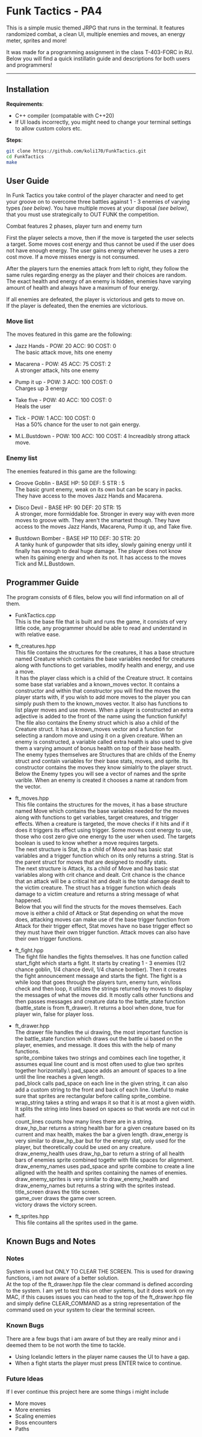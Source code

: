 # Funk Tactics - PA4

This is a simple music themed JRPG that runs in the terminal. It features randomized combat, a clean UI, multiple enemies and moves, an energy meter, sprites and more!

It was made for a programming assignment in the class T-403-FORC in RU. Below you will find a quick instillatin guide and descriptions for both users and programmers!

---

## Installation

**Requirements**:  
- C++ compiler (compatable with C++20)
- If UI loads incorrectly, you might need to change your terminal settings to allow custom colors etc.


**Steps**:  
```bash
git clone https://github.com/koli170/FunkTactics.git
cd FunkTactics
make
```
## User Guide

In Funk Tactics you take control of the player character and need to get your groove on to overcome three battles against 1 - 3 enemies of varying types *(see below)*. You have multiple moves at your disposal *(see below)*, that you must use strategically to OUT FUNK the competition.

Combat features 2 phases, player turn and enemy turn

First the player selects a move, then if the move is targeted the user selects a target. Some moves cost energy and thus cannot be used if the user does not have enough energy. The user gains energy whenever he uses a zero cost move. If a move misses energy is not consumed.

After the players turn the enemies attack from left to right, they follow the same rules regarding energy as the player and their choices are random. The exact health and energy of an enemy is hidden, enemies have varying amount of health and always have a maximum of four energy.

If all enemies are defeated, the player is victorious and gets to move on.\
If the player is defeated, then the enemies are victorious.

### Move list
The moves featured in this game are the following:

- Jazz Hands - POW: 20   ACC: 90   COST: 0\
The basic attack move, hits one enemy

- Macarena - POW: 45   ACC: 75   COST: 2\
A stronger attack, hits one enemy

- Pump it up - POW: 3   ACC: 100   COST: 0\
Charges up 3 energy

- Take five - POW: 40   ACC: 100   COST: 0\
Heals the user

- Tick - POW: 1   ACC: 100   COST: 0\
Has a 50% chance for the user to not gain energy.

- M.L.Bustdown - POW: 100   ACC: 100   COST: 4
Increadibly strong attack move.

### Enemy list
The enemies featured in this game are the following:

- Groove Goblin - BASE HP: 50   DEF: 5   STR : 5\
The basic grunt enemy, weak on its own but can be scary in packs. They have access to the moves Jazz Hands and Macarena.

- Disco Devil - BASE HP: 90   DEF: 20   STR: 15\
A stronger, more formiddable foe. Stronger in every way with even more moves to groove with. They aren't the smartest though. They have access to the moves Jazz Hands, Macarena, Pump it up, and Take five.

- Bustdown Bomber - BASE HP 110   DEF: 30   STR: 20\
A tanky hunk of gunpowder that sits idley, slowly gaining energy until it finally has enough to deal huge damage. The player does not know when its gaining energy and when its not. It has access to the moves Tick and M.L.Bustdown.


## Programmer Guide
The program consists of 6 files, below you will find information on all of them.

- FunkTactics.cpp\
This is the base file that is built and runs the game, it consists of very little code, any programmer should be able to read and understand in with relative ease.

- ft_creatures.hpp\
This file contains the structures for the creatures, it has a base structure named Creature which contains the base variables needed for creatures along with functions to get variables, modify health and energy, and use a move.\
It has the player class which is a child of the Creature struct. It contains some base stat variables and a known_moves vector. It contains a constructor and within that constructor you will find the moves the player starts with, if you wish to add more moves to the player you can simply push them to the known_moves vector. It also has functions to list player moves and use moves. When a player is constructed an extra adjective is added to the front of the name using the function funkify!\
The file also contains the Enemy struct which is also a child of the Creature struct. It has a known_moves vector and a function for selecting a random move and using it on a given creature. When an enemy is constructed, a variable called extra health is also used to give them a varying amount of bonus health on top of their base health.\
The enemy types themselves are Structures that are childs of the Enemy struct and contain variables for their base stats, moves, and sprite. Its constructor contains the moves they know simialrly to the player struct. Below the Enemy types you will see a vector of names and the sprite varible. When an enemy is created it chooses a name at random from the vector.

- ft_moves.hpp\
This file contains the structures for the moves, it has a base structure named Move which contains the base variables needed for the moves along with functions to get variables, target creatures, and trigger effects. When a creature is targeted, the move checks if it hits and if it does it triggers its effect using trigger. Some moves cost energy to use, those who cost zero give one energy to the user when used. The targets boolean is used to know whether a move requires targets.\
The next structure is Stat, its a child of Move and has basic stat variables and a trigger function which on its only returns a string. Stat is the parent struct for moves that are designed to modify stats.\
The next structure is Attack, its a child of Move and has basic stat variables along with crit chance and dealt. Crit chance is the chance that an attack will be a critical hit and dealt is the total damage dealt to the victim creature. The struct has a trigger function which deals damage to a victim creature and returns a string message of what happened.\
Below that you will find the structs for the moves themselves. Each move is either a child of Attack or Stat depending on what the move does, attacking moves can make use of the base trigger function from Attack for their trigger effect, Stat moves have no base trigger effect so they must have their own trigger function. Attack moves can also have their own trigger functions.


- ft_fight.hpp\
The fight file handles the fights themselves. It has one function called start_fight which starts a fight. It starts by creating 1 - 3 enemies (1/2 chance goblin, 1/4 chance devil, 1/4 chance bomber). Then it creates the fight announcement message and starts the fight. The fight is a while loop that goes through the players turn, enemy turn, win/loss check and then loop, it utilizes the strings returned by moves to display the messages of what the moves did. It mostly calls other functions and then passes messages and creature data to the battle_state function (battle_state is from ft_drawer). It returns a bool when done, true for player win, false for player loss.


- ft_drawer.hpp\
The drawer file handles the ui drawing, the most important function is the battle_state function which draws out the battle ui based on the player, enemies, and message. It does this with the help of many functions.\
sprite_combine takes two strings and combines each line together, it assumes equal line count and is most often used to glue two sprites together horizontally.\ 
pad_space adds an amount of spaces to a line until the line reaches a given length.\
pad_block calls pad_space on each line in the given string, it can also add a custom string to the front and back of each line. Useful to make sure that sprites are rectangular before calling sprite_combine.\
wrap_string takes a string and wraps it so that it is at most a given width. It splits the string into lines based on spaces so that words are not cut in half.\
count_lines counts how many lines there are in a string.\
draw_hp_bar returns a string health bar for a given creature based on its current and max health, makes the bar a given length.
draw_energy is very similar to draw_hp_bar but for the energy stat, only used for the player, but theoretically could be used on any creature.\
draw_enemy_health uses draw_hp_bar to return a string of all health bars of enemies sprite combined togethr with fille spaces for alignment.\
draw_enemy_names uses pad_space and sprite combine to create a line alligned with the health and sprites containing the names of enemies.\
draw_enemy_sprites is very similar to draw_enemy_health and draw_enemy_names but returns a string with the sprites instead.\
title_screen draws the title screen.\
game_over draws the game over screen.\
victory draws the victory screen.


- ft_sprites.hpp\
This file contains all the sprites used in the game.



## Known Bugs and Notes

### Notes
System is used but ONLY TO CLEAR THE SCREEN. This is used for drawing functions, i am not aware of a better solution.\
At the top of the ft_drawer.hpp file the clear command is defined according to the system. I am yet to test this on other systems, but it does work on my MAC, if this causes issues you can head to the top of the ft_drawer.hpp file and simply define CLEAR_COMMAND as a string representation of the command used on your system to clear the terminal screen.

### Known Bugs
There are a few bugs that i am aware of but they are really minor and i deemed them to be not worth the time to tackle.
- Using Icelandic letters in the player name causes the UI to have a gap.
- When a fight starts the player must press ENTER twice to continue.

### Future Ideas
If I ever continue this project here are some things i might include

- More moves
- More enemies
- Scaling enemies
- Boss encounters
- Paths